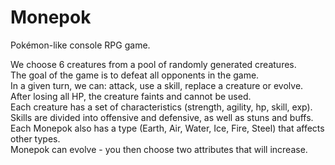 # Monepok
Pokémon-like console RPG game.

We choose 6 creatures from a pool of randomly generated creatures.<br>
The goal of the game is to defeat all opponents in the game. <br>
In a given turn, we can: attack, use a skill, replace a creature or evolve.<br>
After losing all HP, the creature faints and cannot be used.<br>
Each creature has a set of characteristics (strength, agility, hp, skill, exp). <br>
Skills are divided into offensive and defensive, as well as stuns and buffs. <br>
Each Monepok also has a type (Earth, Air, Water, Ice, Fire, Steel) that affects other types.<br>
Monepok can evolve - you then choose two attributes that will increase.<br>
